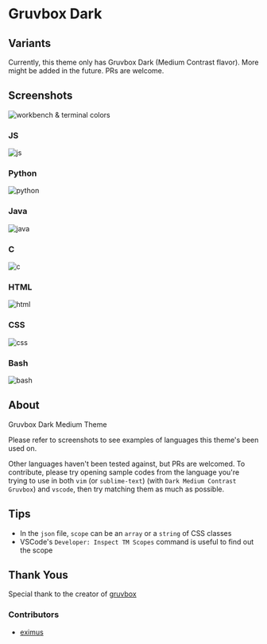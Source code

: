 # Gruvbox Dark

## Variants

Currently, this theme only has Gruvbox Dark (Medium Contrast flavor). More might be added in the future. PRs are welcome.

## Screenshots

![workbench & terminal colors](images/workbench.png)

### JS

![js](images/js.png)

### Python

![python](images/python.png)

### Java

![java](images/java.png)

### C

![c](images/c.png)

### HTML

![html](images/html.png)

### CSS

![css](images/css.png)

### Bash

![bash](images/bash.png)

## About

Gruvbox Dark Medium Theme

Please refer to screenshots to see examples of languages this theme's been used on.

Other languages haven't been tested against, but PRs are welcomed.
To contribute, please try opening sample codes from the language you're trying to use in both `vim` (or `sublime-text`) (with `Dark Medium Contrast Gruvbox`) and `vscode`, then try matching them as much as possible.

## Tips

-   In the `json` file, `scope` can be an `array` or a `string` of CSS classes
-   VSCode's `Developer: Inspect TM Scopes` command is useful to find out the scope

## Thank Yous

Special thank to the creator of [gruvbox](https://github.com/morhetz/gruvbox)

### Contributors

-   [eximus](https://github.com/3ximus)
